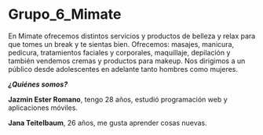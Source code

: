 # Grupo_6_Mimate

En Mimate ofrecemos distintos servicios y productos de belleza y relax para que tomes un break y te sientas bien.
Ofrecemos: masajes, manicura, pedicura, tratamientos faciales y corporales, maquillaje, depilación y también vendemos cremas y productos para makeup.
Nos dirigimos a un público desde adolescentes en adelante tanto hombres como mujeres.

**_¿Quiénes somos?_**

**Jazmin Ester Romano**, tengo 28 años, estudió programación web y aplicaciones móviles.

**Jana Teitelbaum**, 26 años,  me gusta aprender cosas nuevas.
